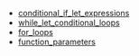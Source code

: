 - [conditional_if_let_expressions](conditional_if_let_expressions/README.md)
- [while_let_conditional_loops](while_let_conditional_loops/README.md)
- [for_loops](for_loops/README.md)
- [function_parameters](function_parameters/README.md)